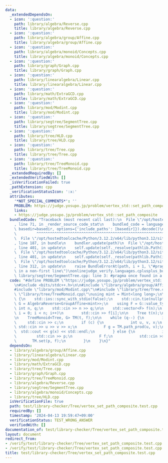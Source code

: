 ```yaml
---
data:
  _extendedDependsOn:
  - icon: ':question:'
    path: library/algebra/Reverse.cpp
    title: library/algebra/Reverse.cpp
  - icon: ':question:'
    path: library/algebra/group/Affine.cpp
    title: library/algebra/group/Affine.cpp
  - icon: ':question:'
    path: library/algebra/monoid/Concepts.cpp
    title: library/algebra/monoid/Concepts.cpp
  - icon: ':question:'
    path: library/graph/Graph.cpp
    title: library/graph/Graph.cpp
  - icon: ':question:'
    path: library/linearalgebra/Linear.cpp
    title: library/linearalgebra/Linear.cpp
  - icon: ':question:'
    path: library/math/ExtraGCD.cpp
    title: library/math/ExtraGCD.cpp
  - icon: ':question:'
    path: library/mod/Modint.cpp
    title: library/mod/Modint.cpp
  - icon: ':question:'
    path: library/segtree/SegmentTree.cpp
    title: library/segtree/SegmentTree.cpp
  - icon: ':question:'
    path: library/tree/HLD.cpp
    title: library/tree/HLD.cpp
  - icon: ':question:'
    path: library/tree/Tree.cpp
    title: library/tree/Tree.cpp
  - icon: ':question:'
    path: library/tree/TreeMonoid.cpp
    title: library/tree/TreeMonoid.cpp
  _extendedRequiredBy: []
  _extendedVerifiedWith: []
  _isVerificationFailed: true
  _pathExtension: cpp
  _verificationStatusIcon: ':x:'
  attributes:
    '*NOT_SPECIAL_COMMENTS*': ''
    PROBLEM: https://judge.yosupo.jp/problem/vertex_std::set_path_composite
    links:
    - https://judge.yosupo.jp/problem/vertex_std::set_path_composite
  bundledCode: "Traceback (most recent call last):\n  File \"/opt/hostedtoolcache/Python/3.12.2/x64/lib/python3.12/site-packages/onlinejudge_verify/documentation/build.py\"\
    , line 71, in _render_source_code_stat\n    bundled_code = language.bundle(stat.path,\
    \ basedir=basedir, options={'include_paths': [basedir]}).decode()\n          \
    \         ^^^^^^^^^^^^^^^^^^^^^^^^^^^^^^^^^^^^^^^^^^^^^^^^^^^^^^^^^^^^^^^^^^^^^^^^^^^^^^^^^\n\
    \  File \"/opt/hostedtoolcache/Python/3.12.2/x64/lib/python3.12/site-packages/onlinejudge_verify/languages/cplusplus.py\"\
    , line 187, in bundle\n    bundler.update(path)\n  File \"/opt/hostedtoolcache/Python/3.12.2/x64/lib/python3.12/site-packages/onlinejudge_verify/languages/cplusplus_bundle.py\"\
    , line 401, in update\n    self.update(self._resolve(pathlib.Path(included), included_from=path))\n\
    \  File \"/opt/hostedtoolcache/Python/3.12.2/x64/lib/python3.12/site-packages/onlinejudge_verify/languages/cplusplus_bundle.py\"\
    , line 401, in update\n    self.update(self._resolve(pathlib.Path(included), included_from=path))\n\
    \  File \"/opt/hostedtoolcache/Python/3.12.2/x64/lib/python3.12/site-packages/onlinejudge_verify/languages/cplusplus_bundle.py\"\
    , line 312, in update\n    raise BundleErrorAt(path, i + 1, \"#pragma once found\
    \ in a non-first line\")\nonlinejudge_verify.languages.cplusplus_bundle.BundleErrorAt:\
    \ library/segtree/SegmentTree.cpp: line 3: #pragma once found in a non-first line\n"
  code: "#define PROBLEM \"https://judge.yosupo.jp/problem/vertex_std::set_path_composite\"\
    \n#include <bits/stdc++.h>\n\n#include \"library/algebra/group/Affine.cpp\"\n\
    #include \"library/mod/Modint.cpp\"\n#include \"library/tree/Tree.cpp\"\n#include\
    \ \"library/tree/TreeMonoid.cpp\"\nusing mint = Mint<long long>;\n\nint main()\
    \ {\n    std::ios::sync_with_stdio(false);\n    std::cin.tie(nullptr);\n    using\
    \ G = AlgebraReverse<GroupAffine<mint>>;\n    using F = G::value_type;\n\n   \
    \ int n, q;\n    std::cin >> n >> q;\n\n    std::vector<F> f(n);\n    for (int\
    \ i = 0; i < n; i++)\n        std::cin >> f[i];\n\n    Tree t(n);\n    t.scan(0);\n\
    \n    TreeMonoid<Tree, G> TM(t, f);\n\n    while (q--) {\n        int c;\n   \
    \     std::cin >> c;\n        if (c) {\n            int u, v, x;\n           \
    \ std::cin >> u >> v >> x;\n            F g = TM.path_prod(u, v);\n          \
    \  std::cout << g(x) << std::endl;\n        } else {\n            int p;\n   \
    \         std::cin >> p;\n            F f;\n            std::cin >> f;\n     \
    \       TM.set(p, f);\n        }\n    }\n}"
  dependsOn:
  - library/algebra/group/Affine.cpp
  - library/linearalgebra/Linear.cpp
  - library/mod/Modint.cpp
  - library/math/ExtraGCD.cpp
  - library/tree/Tree.cpp
  - library/graph/Graph.cpp
  - library/tree/TreeMonoid.cpp
  - library/algebra/Reverse.cpp
  - library/segtree/SegmentTree.cpp
  - library/algebra/monoid/Concepts.cpp
  - library/tree/HLD.cpp
  isVerificationFile: true
  path: test/library-checker/Tree/vertex_set_path_composite.test.cpp
  requiredBy: []
  timestamp: '2024-04-13 19:59:47+09:00'
  verificationStatus: TEST_WRONG_ANSWER
  verifiedWith: []
documentation_of: test/library-checker/Tree/vertex_set_path_composite.test.cpp
layout: document
redirect_from:
- /verify/test/library-checker/Tree/vertex_set_path_composite.test.cpp
- /verify/test/library-checker/Tree/vertex_set_path_composite.test.cpp.html
title: test/library-checker/Tree/vertex_set_path_composite.test.cpp
---
```

